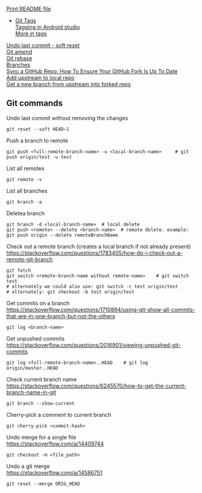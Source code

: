 [Print README file](https://github.com/SayantanRC/URLs/blob/master/print%20readme%20file%20from%20github.md)  

- [Git Tags](https://git-scm.com/book/en/v2/Git-Basics-Tagging)  
  [Tagging in Android studio](https://stackoverflow.com/questions/19862682/android-studio-push-tags-to-remote)  
  [More in tags](https://stackoverflow.com/questions/35979642/what-is-git-tag-how-to-create-tags-how-to-checkout-git-remote-tags)  

[Undo last commit - soft reset](https://gist.github.com/wilsonsilva/c6f870e6423a1c0076224d1f1e468dbb)  
[Git amend](https://www.git-tower.com/learn/git/faq/edit-fix-commit-message/)  
[Git rebase](https://about.gitlab.com/blog/2018/06/07/keeping-git-commit-history-clean/)  
[Branches](https://www.nobledesktop.com/learn/git/git-branches)  
[Sync a GitHub Repo: How To Ensure Your GitHub Fork Is Up To Date](https://www.earthdatascience.org/courses/intro-to-earth-data-science/git-github/github-collaboration/update-github-repositories-with-changes-by-others/)  
[Add upstream to local repo](https://docs.github.com/en/github/collaborating-with-issues-and-pull-requests/configuring-a-remote-for-a-fork)  
[Get a new branch from upstream into forked repo](https://stackoverflow.com/questions/4410091/github-import-upstream-branch-into-fork)  

## Git commands
Undo last commit without removing the changes
```
git reset --soft HEAD~1
```
Push a branch to remote
```
git push <full-remote-branch-name> -u <local-branch-name>     # git push origin/test -u test
```
List all remotes
```
git remote -v
```
List all branches
```
git branch -a
```
Deletea branch
```
git branch -d <local-branch-name>  # local delete
git push <remote> --delete <branch-name>  # remote delete. example: git push origin --delete remoteBranchName
```
Check out a remote branch (creates a local branch if not already present)  
https://stackoverflow.com/questions/1783405/how-do-i-check-out-a-remote-git-branch
```
git fetch
git switch <remote-branch-name without remote-name>    # git switch test
# alternately we could also use: git switch -c test origin/test
# alternately: git checkout -b test origin/test
```
Get commits on a branch  
https://stackoverflow.com/questions/1710894/using-git-show-all-commits-that-are-in-one-branch-but-not-the-others
```
git log <branch-name>
```
Get unpushed commits  
https://stackoverflow.com/questions/2016901/viewing-unpushed-git-commits
```
git log <full-remote-branch-name>..HEAD    # git log origin/master..HEAD
```
Check current branch name  
https://stackoverflow.com/questions/6245570/how-to-get-the-current-branch-name-in-git
```
git branch --show-current
```
Cherry-pick a comment to current branch
```
git cherry-pick <commit-hash>
```
Undo merge for a single file  
https://stackoverflow.com/a/14409744  
```
git checkout -m <file_path>
```
Undo a git merge  
https://stackoverflow.com/a/14586751  
```
git reset --merge ORIG_HEAD
```
